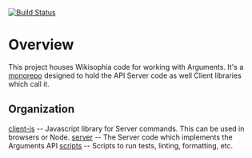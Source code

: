 [![Build Status](https://travis-ci.org/wikisophia/api-arguments.svg?branch=master)](https://travis-ci.org/wikisophia/api-arguments)

# Overview

This project houses Wikisophia code for working with Arguments.
It's a [monorepo](https://en.wikipedia.org/wiki/Monorepo) designed to hold
the API Server code as well Client libraries which call it.

## Organization

[client-js](./client-js) -- Javascript library for Server commands. This can be used in browsers or Node.
[server](./server) -- The Server code which implements the Arguments API
[scripts](./scripts) -- Scripts to run tests, linting, formatting, etc.
